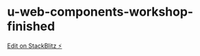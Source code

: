 # u-web-components-workshop-finished

[Edit on StackBlitz ⚡️](https://stackblitz.com/edit/u-web-components-workshop-zwgzwv)